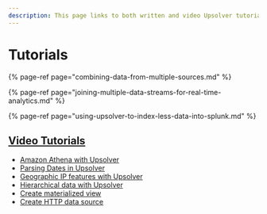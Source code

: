 ```yaml
---
description: This page links to both written and video Upsolver tutorials.
---
```


# Tutorials

{% page-ref page="combining-data-from-multiple-sources.md" %}

{% page-ref page="joining-multiple-data-streams-for-real-time-analytics.md" %}

{% page-ref page="using-upsolver-to-index-less-data-into-splunk.md" %}

## [Video Tutorials](https://www.upsolver.com/tutorials)

* [Amazon Athena with Upsolver](https://www.youtube.com/watch?v=e6a8AZ_c8xs&feature=emb_title)
* [Parsing Dates in Upsolver](https://www.youtube.com/watch?v=wncr_y9wtbA&feature=emb_title)
* [Geographic IP features with Upsolver](https://www.youtube.com/watch?v=0PU9cXzr19I&feature=emb_title)
* [Hierarchical data with Upsolver](https://www.youtube.com/watch?v=ERLg6YEd5OU)
* [Create materialized view](https://www.youtube.com/watch?v=xIygqg6RY58)
* [Create HTTP data source](https://www.youtube.com/watch?v=SPQh7ot4-n0)


